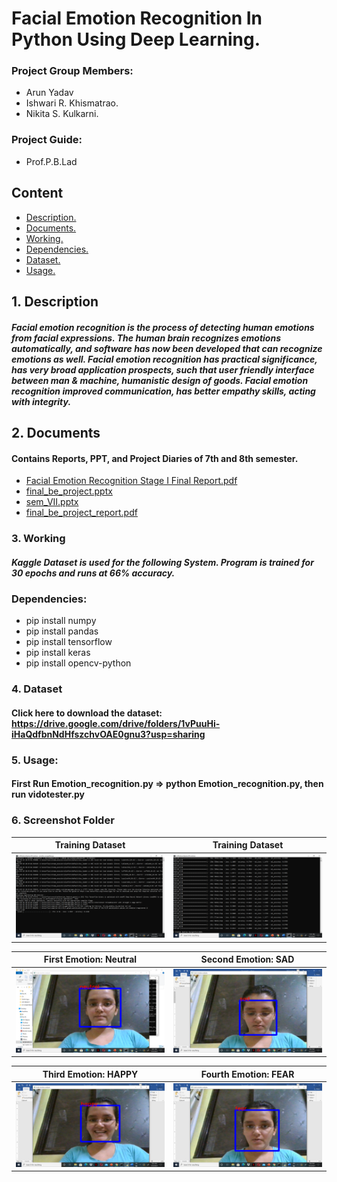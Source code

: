# Facial Emotion Recognition In Python Using Deep Learning.
### Project Group Members:
* Arun Yadav
* Ishwari R. Khismatrao.
* Nikita S. Kulkarni.
### Project Guide:
* Prof.P.B.Lad
## Content
* [ Description. ](#desc)
* [ Documents. ](#doc )
* [ Working. ](#working )
* [ Dependencies. ](#dependencies )
* [ Dataset. ](#dataset )
* [ Usage. ](#usage )



<a name="desc"></a>
## 1. Description

##### Facial emotion recognition is the process of detecting human emotions from facial expressions. The human brain recognizes emotions automatically, and software has now been developed that can recognize emotions as well. Facial emotion recognition has practical significance, has very broad application prospects, such that user friendly interface between man & machine, humanistic design of goods. Facial emotion recognition improved communication, has better empathy skills, acting with integrity.


<a name="doc"></a>
## 2. Documents
#### Contains Reports, PPT, and Project Diaries of 7th and 8th semester. 
* [Facial Emotion Recognition Stage I Final Report.pdf](https://github.com/nikita180899/Facial-Emotion-Recognition/files/6523615/Facial.Emotion.Recognition.Stage.I.Final.Report.pdf)
* [final_be_project.pptx](https://github.com/nikita180899/Facial-Emotion-Recognition/files/6523652/final_be_project.pptx)
* [sem_VII.pptx](https://github.com/nikita180899/Facial-Emotion-Recognition/files/6523653/sem_VII.pptx)
* [final_be_project_report.pdf](https://github.com/nikita180899/Facial-Emotion-Recognition/files/6523627/final_be_project_report.pdf)
<a name="working"></a>
### 3. Working
##### Kaggle Dataset is used for the following System. Program is trained for 30 epochs and runs at 66% accuracy.

<a name="dependencies"></a>
### Dependencies:
* pip install numpy
* pip install pandas
* pip install tensorflow
* pip install keras
* pip install opencv-python

<a name="dataset"></a>
### 4. Dataset
#### Click here to download the dataset: https://drive.google.com/drive/folders/1vPuuHi-iHaQdfbnNdHfszchvOAE0gnu3?usp=sharing

<a name="usage"></a>
### 5. Usage:
#### First Run Emotion_recognition.py => python Emotion_recognition.py, then run vidotester.py

### 6. Screenshot Folder

| Training Dataset                                         | Training Dataset                                         |
| -------------                                            | -------------                                            |
| ![name-of-you-image](https://github.com/nikita180899/Facial-Emotion-Recognition/blob/master/cmd2.png?raw=true)  | ![name-of-you-image](https://github.com/nikita180899/Facial-Emotion-Recognition/blob/master/cmd5.png?raw=true)  |

| First Emotion: Neutral                                   | Second Emotion: SAD                                      |
| -------------                                            | -------------                                            |
| ![name-of-you-image](https://github.com/nikita180899/Facial-Emotion-Recognition/blob/master/result1.png?raw=true)  | ![name-of-you-image](https://github.com/nikita180899/Facial-Emotion-Recognition/blob/master/result2.png?raw=true)  |

| Third Emotion: HAPPY                                                                                              | Fourth Emotion: FEAR |
| -------------                                                                                                     | ------------- |
|  ![name-of-you-image](https://github.com/nikita180899/Facial-Emotion-Recognition/blob/master/result3.png?raw=true)| ![name-of-you-image](https://github.com/nikita180899/Facial-Emotion-Recognition/blob/master/result4.png?raw=true) |
